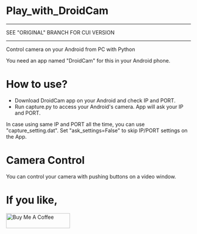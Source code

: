 # Play_with_DroidCam
***
SEE "ORIGINAL" BRANCH FOR CUI VERSION
***


Control camera on your Android from PC with Python


You need an app named "DroidCam" for this in your Android phone.

# How to use?
* Download DroidCam app on your Android and check IP and PORT.
* Run capture.py to access your Android's camera. App will ask your IP and PORT.


In case using same IP and PORT all the time, you can use "capture_setting.dat".
Set "ask_settings=False" to skip IP/PORT settings on the App.


# Camera Control
You can control your camera with pushing buttons on a video window.


# If you like,
<a href="https://www.buymeacoffee.com/aiueoabc" target="_blank"><img src="https://cdn.buymeacoffee.com/buttons/default-orange.png" alt="Buy Me A Coffee" height="41" width="174"></a>
